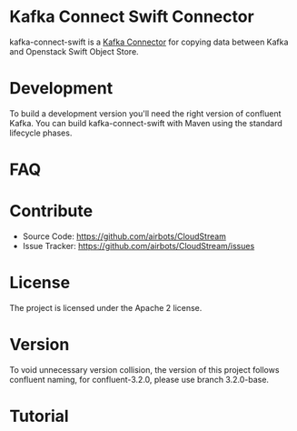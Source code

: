# Kafka Connect Swift Connector

kafka-connect-swift is a [Kafka Connector](http://kafka.apache.org/documentation.html#connect)
for copying data between Kafka and Openstack Swift Object Store.


# Development

To build a development version you'll need the right version of confluent Kafka. You can build
kafka-connect-swift with Maven using the standard lifecycle phases.

# FAQ


# Contribute

- Source Code: https://github.com/airbots/CloudStream
- Issue Tracker: https://github.com/airbots/CloudStream/issues

# License

The project is licensed under the Apache 2 license.


# Version

To void unnecessary version collision, the version of this project follows confluent 
naming, for confluent-3.2.0, please use branch 3.2.0-base. 

# Tutorial
